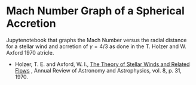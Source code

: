 # Mach Number Graph of a Spherical Accretion

Jupytenotebook that graphs the Mach Number versus the radial distance for a stellar wind and acrretion of $\gamma = 4/3$ as done in the T. Holzer and W. Axford 1970 atricle.

* Holzer, T. E. and Axford, W. I., [The Theory of Stellar Winds and Related Flows](https://ui.adsabs.harvard.edu/abs/1970ARA%26A...8...31H/abstract) , Annual Review of Astronomy and Astrophysics, vol. 8, p. 31, 1970.

